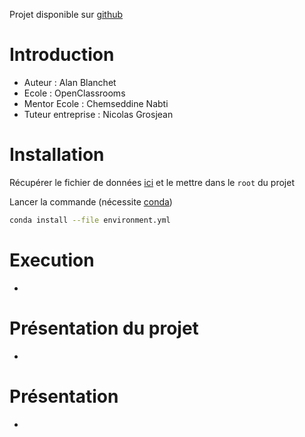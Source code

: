 Projet disponible sur [github](https://github.com/AlanBlanchet/AnticipezLesBesoinsEnConsommationDeBatiments)

# Introduction

- Auteur                : Alan Blanchet
- Ecole                 : OpenClassrooms
- Mentor Ecole          : Chemseddine Nabti
- Tuteur entreprise     : Nicolas Grosjean

# Installation

Récupérer le fichier de données [ici](https://s3.eu-west-1.amazonaws.com/course.oc-static.com/projects/Data_Scientist_P4/2016_Building_Energy_Benchmarking.csv) et le mettre dans le `root` du projet

Lancer la commande (nécessite [conda](https://conda.io/projects/conda/en/latest/user-guide/install/index.html))

```bash
conda install --file environment.yml
```

# Execution

-

# Présentation du projet

-

# Présentation

-